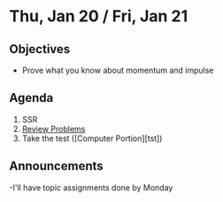 Thu, Jan 20 / Fri, Jan 21
=================== 
  
Objectives  
------------  
- Prove what you know about momentum and impulse

Agenda    
---------    

1. SSR
2. [Review Problems][prob]
3. Take the test ([Computer Portion][tst])

Announcements 
 -------------  
-I'll have topic assignments done by Monday

[prob]: 
[tst]: 

[ptop]: https://avoncsc-my.sharepoint.com/:x:/g/personal/zjrohrbach_avon-schools_org/ERhuKfM6FuZAu7ceF1RrcTMBOxKzjRD5kdb5vncOwACRwg?e=W4jjF8
[pasmt]: https://avon.schoology.com/course/5138386979/materials/gp/5526865983
[pvid]: https://avon.schoology.com/course/5138386979/materials/gp/5526830072
<!--stackedit_data:
eyJoaXN0b3J5IjpbNjkwNzQzOTg4LDI2NTQ4OTYwNCwtMTU1MD
M1NDM3LDExMDY4OTE5NDQsLTEyNTg3OTg5ODAsMTU5MDAzOTE4
OCwtMTgwNjIxMDc1NiwtMTQ3ODQ4ODY3NCwtMTUwNjc1NDA5My
wxMzQ3MDc1MjM2LC0yMDMwMzkwODE2LC0xOTU2NTA3NTA3LDE5
MzY1MDczMTUsMjA5MjE4NTg5MSw2OTUzNzMwMjIsMTk4NDg2MT
k0NiwxNzQ2NDc4NDk0LDkwODgxNDIxLC01ODE4MDkxNjUsMjA3
ODAxNzI1NF19
-->